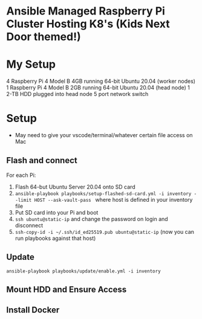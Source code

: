 # Ansible Managed Raspberry Pi Cluster Hosting K8's (Kids Next Door themed!)


# My Setup
4 Raspberry Pi 4 Model B 4GB running 64-bit Ubuntu 20.04 (worker nodes)
1 Raspberry Pi 4 Model B 2GB running 64-bit Ubuntu 20.04 (head node)
1 2-TB HDD plugged into head node
5 port network switch
# Setup
- May need to give your vscode/terminal/whatever certain file access on Mac

## Flash and connect
For each Pi:
1. Flash 64-but Ubuntu Server 20.04 onto SD card
2. `ansible-playbook playbooks/setup-flashed-sd-card.yml -i inventory --limit HOST --ask-vault-pass ` where host is defined in your inventory file
3. Put SD card into your Pi and boot
4. `ssh ubuntu@static-ip` and change the password on login and disconnect
5. `ssh-copy-id -i ~/.ssh/id_ed25519.pub ubuntu@static-ip` (now you can run playbooks against that host)

## Update
`ansible-playbook playbooks/update/enable.yml -i inventory`
## Mount HDD and Ensure Access

## Install Docker